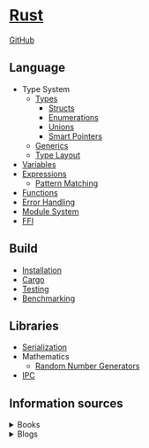 # [Rust](https://www.rust-lang.org/)
[GitHub](https://github.com/rust-lang/rust)

## Language
- Type System
  - [Types](Language/Type%20System/Types/README.md)
    - [Structs](Language/Type%20System/Types/Structs.md)
    - [Enumerations](Language/Type%20System/Types/Enumerations.md)
    - [Unions](Language/Type%20System/Types/Unions.md)
    - [Smart Pointers](Language/Type%20System/Types/Smart%20Pointers.md)
  - [Generics](Language/Type%20System/Generics.md)
  - [Type Layout](Language/Type%20System/Type%20Layout.md)
- [Variables](Language/Variables.md)
- [Expressions](Language/Expressions.md)
  - [Pattern Matching](Language/Pattern%20Matching.md)
- [Functions](Language/Functions.md)
- [Error Handling](Language/Error%20Handling.md)
- [Module System](Language/Module%20System.md)
- [FFI](Language/FFI.md)

## Build
- [Installation](Build/Installation.md)
- [Cargo](Build/Cargo.md)
- [Testing](Build/Testing.md)
- [Benchmarking](Build/Benchmarking.md)

## Libraries
- [Serialization](Libraries/Serialization.md)
- Mathematics
  - [Random Number Generators](Libraries/Mathematics/Random%20Number%20Generators.md)
- [IPC](Libraries/IPC.md)

## Information sources
<details><summary>Books</summary>

- [The Rust Programming Language](https://doc.rust-lang.org/book/) ([GitHub](https://github.com/rust-lang/book))
- [The Rust Reference](https://doc.rust-lang.org/reference/) ([GitHub](https://github.com/rust-lang/reference/))
- [The Rust Unstable Book](https://doc.rust-lang.org/beta/unstable-book/the-unstable-book.html)
- [The Rust Performance Book](https://nnethercote.github.io/perf-book/title-page.html) ([GitHub](https://github.com/nnethercote/perf-book))
</details>

<details><summary>Blogs</summary>

- [Rust Blog](https://blog.rust-lang.org/)
</details>